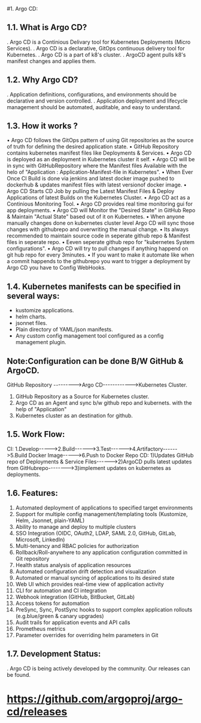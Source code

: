 
#1. Argo CD:


1.1. What is Argo CD?
----------------------
. Argo CD is a Continious Delivary tool for Kubernetes Deployments (Micro Services).
. Argo CD is a declarative, GitOps continuous delivery tool for Kubernetes.
. Argo CD is a part of k8's cluster.
. ArgoCD agent pulls k8's manifest changes and applies them.



1.2. Why Argo CD?
------------------
. Application definitions, configurations, and environments should be declarative and version controlled. 
. Application deployment and lifecycle management should be automated, auditable, and easy to understand.



1.3. How it works ? 
---------------------
•	Argo CD follows the GitOps pattern of using Git repositories as the source of truth for defining the desired application state. 
•	GitHub Repository contains kubernetes manifest files like Deployments & Services.
•	Argo CD is deployed as an deployment in Kubernetes cluster it self.
•	Argo CD will be in sync with GitHubRepository where the Manifest files Available  with the helo of  "Application :  Application-Manifest-file in Kubernetes".
•	When Ever Once CI Build is done via jenkins and latest docker image pushed to dockerhub & updates manifest files  with latest versionof docker image.
•	Argo CD Starts CD Job by pulling the Latest Manifest Files & Deploy Applications of latest Builds on the Kubernetes Cluster.
•	Argo CD act as a Continious Monitoring Tool.
•	Argo CD provides real time monitoring gui for app deployments.
•	Argo CD will Monitor the "Desired State" in GitHub Repo & Maintain "Actual State" based out of it on Kubernetes.
•	When anyone manually changes done on kubernetes cluster level Argo CD will sync those changes with githubrepo and overwriting the manual change.
•	Its always recommended to maintain source code in seperate github repo &  Manifest files in seperate repo.
•	Eeven seperate github repo for "kubernetes System configurations".
•	Argo CD will try to pull changes if anything happend on git hub repo for every 3minutes.
•	If you want to make it automate like when a commit happends to the githubrepo you want to trigger a deployment by Argo CD you have to Config WebHooks.


1.4. Kubernetes manifests can be specified in several ways:
-----------------------------------------------------------
- kustomize applications.
- helm charts.
- jsonnet files.
- Plain directory of YAML/json manifests.
- Any custom config management tool configured as a config management plugin.


Note:Configuration can be done B/W  GitHub  &  ArgoCD.
-----

GitHub Repository --------->Argo CD------------>Kubernetes Cluster.

1. GitHub Repository as a Source for Kubernetes cluster.
2. Argo CD as an Agent and sync b/w github repo and kubernets.   with the help of "Application"
3. Kubernetes cluster as an destination for github.


1.5. Work Flow:
-----------------

CI:  1.Develop----->2.Build------>3.Test------>4.Artifactory------>5.Build Docker Image----->6.Push to Docker Repo
CD:  1)Updates GitHub repo of Deployments & Service Files------>2)ArgoCD pulls latest updates from GitHubrepo-------->3)implement updates on kubernetes as deployments.



1.6. Features:
----------------
1. Automated deployment of applications to specified target environments
2. Support for multiple config management/templating tools (Kustomize, Helm, Jsonnet, plain-YAML)
3. Ability to manage and deploy to multiple clusters
4. SSO Integration (OIDC, OAuth2, LDAP, SAML 2.0, GitHub, GitLab, Microsoft, LinkedIn)
5. Multi-tenancy and RBAC policies for authorization
6. Rollback/Roll-anywhere to any application configuration committed in Git repository
7. Health status analysis of application resources
8. Automated configuration drift detection and visualization
9. Automated or manual syncing of applications to its desired state
10. Web UI which provides real-time view of application activity
11. CLI for automation and CI integration
12. Webhook integration (GitHub, BitBucket, GitLab)
13. Access tokens for automation
14. PreSync, Sync, PostSync hooks to support complex application rollouts (e.g.blue/green & canary upgrades)
15. Audit trails for application events and API calls
16. Prometheus metrics
17. Parameter overrides for overriding helm parameters in Git


1.7. Development Status:
------------------------
. Argo CD is being actively developed by the community. Our releases can be found.
# https://github.com/argoproj/argo-cd/releases



